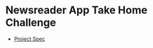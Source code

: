 # Newsreader App Take Home Challenge
- [Project Spec](https://mod4.turing.edu/projects/take_home/take_home_fe)